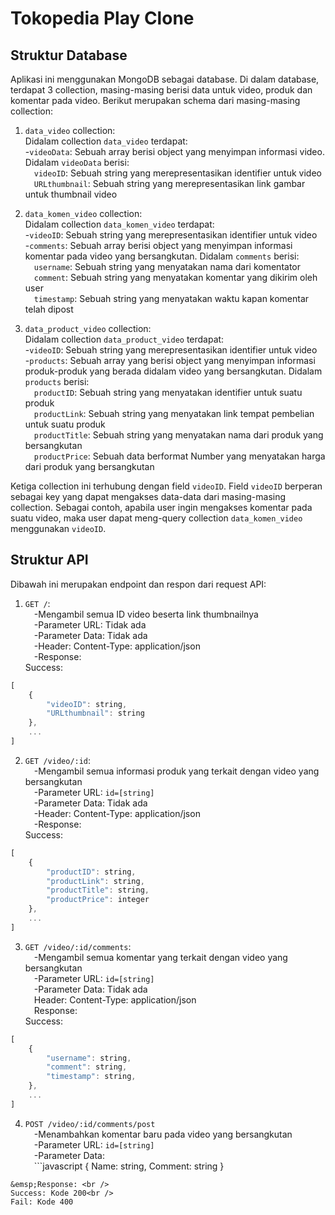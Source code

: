 # Tokopedia Play Clone
## Struktur Database
Aplikasi ini menggunakan MongoDB sebagai database. Di dalam database, terdapat 3 collection, masing-masing berisi data untuk video, produk dan komentar pada video. Berikut merupakan schema dari masing-masing collection:

1. `data_video` collection:<br />
Didalam collection `data_video` terdapat:<br />
-`videoData`: Sebuah array berisi object yang menyimpan informasi video. Didalam `videoData` berisi:<br />
    &emsp;`videoID`: Sebuah string yang merepresentasikan identifier untuk video<br />
    &emsp;`URLthumbnail`: Sebuah string yang merepresentasikan link gambar untuk thumbnail video<br />

2. `data_komen_video` collection:<br />
Didalam collection `data_komen_video` terdapat:<br />
-`videoID`: Sebuah string yang merepresentasikan identifier untuk video<br />
-`comments`: Sebuah array berisi object yang menyimpan informasi komentar pada video yang bersangkutan. Didalam `comments` berisi:<br />
    &emsp;`username`: Sebuah string yang menyatakan nama dari komentator<br />
    &emsp;`comment`: Sebuah string yang menyatakan komentar yang dikirim oleh user<br />
    &emsp;`timestamp`: Sebuah string yang menyatakan waktu kapan komentar telah dipost<br />

3. `data_product_video` collection:<br />
Didalam collection `data_product_video` terdapat:<br />
-`videoID`: Sebuah string yang merepresentasikan identifier untuk video<br />
-`products`: Sebuah array yang berisi object yang menyimpan informasi produk-produk yang berada didalam video yang bersangkutan. Didalam `products` berisi:<br />
    &emsp;`productID`: Sebuah string yang menyatakan identifier untuk suatu produk<br />
    &emsp;`productLink`: Sebuah string yang menyatakan link tempat pembelian untuk suatu produk<br />
    &emsp;`productTitle`: Sebuah string yang menyatakan nama dari produk yang bersangkutan<br />
    &emsp;`productPrice`: Sebuah data berformat Number yang menyatakan harga dari produk yang bersangkutan<br />

Ketiga collection ini terhubung dengan field `videoID`. Field `videoID` berperan sebagai key yang dapat mengakses data-data dari masing-masing collection. Sebagai contoh, apabila user ingin mengakses komentar pada suatu video, maka user dapat meng-query collection `data_komen_video` menggunakan `videoID`.

## Struktur API
Dibawah ini merupakan endpoint dan respon dari request API:<br />
1. `GET /`:<br />
&emsp;-Mengambil semua ID video beserta link thumbnailnya<br />
&emsp;-Parameter URL: Tidak ada<br />
&emsp;-Parameter Data: Tidak ada<br />
&emsp;-Header: Content-Type: application/json<br />
&emsp;-Response:<br />
Success: <br />
```javascript
[
    {
        "videoID": string,
        "URLthumbnail": string
    },
    ...
]
```

2. `GET /video/:id`:<br />
&emsp;-Mengambil semua informasi produk yang terkait dengan video yang bersangkutan<br />
&emsp;-Parameter URL: `id=[string]`<br />
&emsp;-Parameter Data: Tidak ada<br />
&emsp;-Header: Content-Type: application/json<br />
&emsp;-Response: <br />
Success: <br />
```javascript
[
    {
        "productID": string,
        "productLink": string,
        "productTitle": string,
        "productPrice": integer
    },
    ...
]
```

3. `GET /video/:id/comments`:<br />
&emsp;-Mengambil semua komentar yang terkait dengan video yang bersangkutan<br />
&emsp;-Parameter URL: `id=[string]`<br />
&emsp;-Parameter Data: Tidak ada<br />
&emsp;Header: Content-Type: application/json<br />
&emsp;Response: <br />
Success: <br />
```javascript
[
    {
        "username": string,
        "comment": string,
        "timestamp": string,
    },
    ...
]
```

4. `POST /video/:id/comments/post`<br />
&emsp;-Menambahkan komentar baru pada video yang bersangkutan<br />
&emsp;-Parameter URL: `id=[string]`<br />
&emsp;-Parameter Data: <br />
&emsp;```javascript
{
    Name: string,
    Comment: string
}
```
&emsp;Response: <br />
Success: Kode 200<br />
Fail: Kode 400
